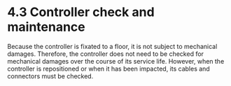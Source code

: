 # 4.3 Controller check and maintenance

Because the controller is fixated to a floor, it is not subject to mechanical damages. Therefore, the controller does not need to be checked for mechanical damages over the course of its service life. However, when the controller is repositioned or when it has been impacted, its cables and connectors must be checked.
